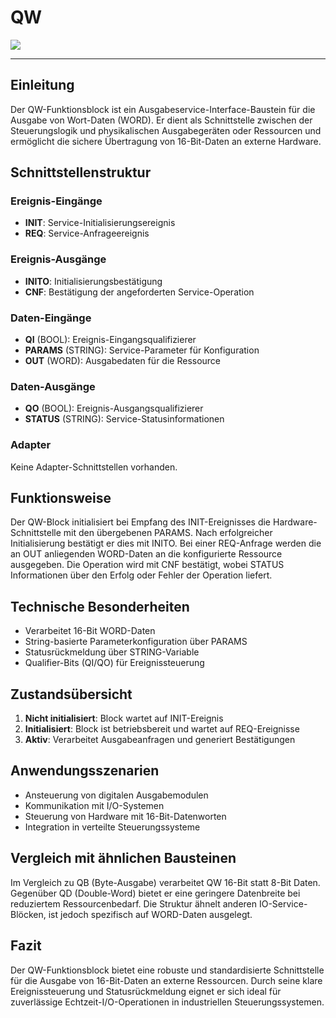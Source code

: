 # QW

![](https://user-images.githubusercontent.com/69573151/210781478-8f72e916-a5af-485b-9b70-0cb6ee45204e.png)

* * * * * * * * * *

## Einleitung
Der QW-Funktionsblock ist ein Ausgabeservice-Interface-Baustein für die Ausgabe von Wort-Daten (WORD). Er dient als Schnittstelle zwischen der Steuerungslogik und physikalischen Ausgabegeräten oder Ressourcen und ermöglicht die sichere Übertragung von 16-Bit-Daten an externe Hardware.

## Schnittstellenstruktur

### **Ereignis-Eingänge**
- **INIT**: Service-Initialisierungsereignis
- **REQ**: Service-Anfrageereignis

### **Ereignis-Ausgänge**
- **INITO**: Initialisierungsbestätigung
- **CNF**: Bestätigung der angeforderten Service-Operation

### **Daten-Eingänge**
- **QI** (BOOL): Ereignis-Eingangsqualifizierer
- **PARAMS** (STRING): Service-Parameter für Konfiguration
- **OUT** (WORD): Ausgabedaten für die Ressource

### **Daten-Ausgänge**
- **QO** (BOOL): Ereignis-Ausgangsqualifizierer
- **STATUS** (STRING): Service-Statusinformationen

### **Adapter**
Keine Adapter-Schnittstellen vorhanden.

## Funktionsweise
Der QW-Block initialisiert bei Empfang des INIT-Ereignisses die Hardware-Schnittstelle mit den übergebenen PARAMS. Nach erfolgreicher Initialisierung bestätigt er dies mit INITO. Bei einer REQ-Anfrage werden die an OUT anliegenden WORD-Daten an die konfigurierte Ressource ausgegeben. Die Operation wird mit CNF bestätigt, wobei STATUS Informationen über den Erfolg oder Fehler der Operation liefert.

## Technische Besonderheiten
- Verarbeitet 16-Bit WORD-Daten
- String-basierte Parameterkonfiguration über PARAMS
- Statusrückmeldung über STRING-Variable
- Qualifier-Bits (QI/QO) für Ereignissteuerung

## Zustandsübersicht
1. **Nicht initialisiert**: Block wartet auf INIT-Ereignis
2. **Initialisiert**: Block ist betriebsbereit und wartet auf REQ-Ereignisse
3. **Aktiv**: Verarbeitet Ausgabeanfragen und generiert Bestätigungen

## Anwendungsszenarien
- Ansteuerung von digitalen Ausgabemodulen
- Kommunikation mit I/O-Systemen
- Steuerung von Hardware mit 16-Bit-Datenworten
- Integration in verteilte Steuerungssysteme

## Vergleich mit ähnlichen Bausteinen
Im Vergleich zu QB (Byte-Ausgabe) verarbeitet QW 16-Bit statt 8-Bit Daten. Gegenüber QD (Double-Word) bietet er eine geringere Datenbreite bei reduziertem Ressourcenbedarf. Die Struktur ähnelt anderen IO-Service-Blöcken, ist jedoch spezifisch auf WORD-Daten ausgelegt.

## Fazit
Der QW-Funktionsblock bietet eine robuste und standardisierte Schnittstelle für die Ausgabe von 16-Bit-Daten an externe Ressourcen. Durch seine klare Ereignissteuerung und Statusrückmeldung eignet er sich ideal für zuverlässige Echtzeit-I/O-Operationen in industriellen Steuerungssystemen.